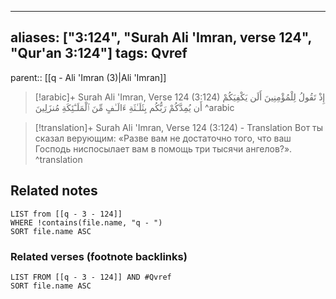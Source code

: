 
---
aliases: ["3:124", "Surah Ali 'Imran, verse 124", "Qur'an 3:124"]
tags: Qvref
---

parent:: [[q - Ali 'Imran (3)|Ali 'Imran]]

> [!arabic]+ Surah Ali 'Imran, Verse 124 (3:124)
> <span class="quran-arabic">إِذْ تَقُولُ لِلْمُؤْمِنِينَ أَلَن يَكْفِيَكُمْ أَن يُمِدَّكُمْ رَبُّكُم بِثَلَـٰثَةِ ءَالَـٰفٍ مِّنَ ٱلْمَلَـٰٓئِكَةِ مُنزَلِينَ</span>
^arabic

> [!translation]+ Surah Ali 'Imran, Verse 124 (3:124) - Translation
> Вот ты сказал верующим: «Разве вам не достаточно того, что ваш Господь ниспосылает вам в помощь три тысячи ангелов?».
^translation



## Related notes
```dataview
LIST from [[q - 3 - 124]]
WHERE !contains(file.name, "q - ")
SORT file.name ASC
```

### Related verses (footnote backlinks)
```dataview
LIST FROM [[q - 3 - 124]] AND #Qvref
SORT file.name ASC
```

